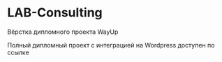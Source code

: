 # LAB-Consulting
Вёрстка дипломного проекта WayUp

Полный дипломный проект с интеграцией на Wordpress доступен по ссылке


